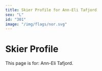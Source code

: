```yaml
---
title: Skier Profile for Ann-Eli Tafjord
sex: "L"
id: "301"
image: "/img/flags/nor.svg" 
---
```


# Skier Profile

This page is for: Ann-Eli Tafjord.
    